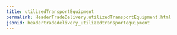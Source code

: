 ```yaml
---
title: utilizedTransportEquipment
permalink: HeaderTradeDelivery.utilizedTransportEquipment.html
jsonid: headertradedelivery_utilizedtransportequipment
---
```

